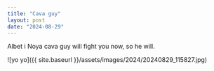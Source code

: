```yaml
---
title: "Cava guy"
layout: post
date: "2024-08-29"
---
```


Albet i Noya cava guy will fight you now, so he will.

![yo yo]({{ site.baseurl }}/assets/images/2024/20240829_115827.jpg)
